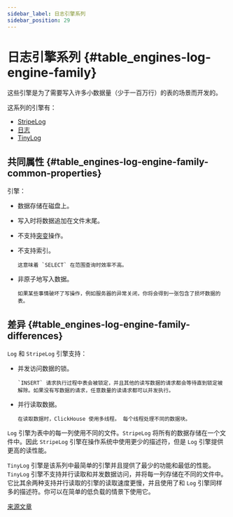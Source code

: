 ```yaml
---
sidebar_label: 日志引擎系列
sidebar_position: 29
---
```


# 日志引擎系列 {#table_engines-log-engine-family}

这些引擎是为了需要写入许多小数据量（少于一百万行）的表的场景而开发的。

这系列的引擎有：

-   [StripeLog](stripelog.md)
-   [日志](log.md)
-   [TinyLog](tinylog.md)

## 共同属性 {#table_engines-log-engine-family-common-properties}

引擎：

-   数据存储在磁盘上。

-   写入时将数据追加在文件末尾。

-   不支持[突变](../../../engines/table-engines/log-family/index.md#alter-mutations)操作。

-   不支持索引。

        这意味着 `SELECT` 在范围查询时效率不高。

-   非原子地写入数据。

        如果某些事情破坏了写操作，例如服务器的异常关闭，你将会得到一张包含了损坏数据的表。

## 差异 {#table_engines-log-engine-family-differences}

`Log` 和 `StripeLog` 引擎支持：

-   并发访问数据的锁。

        `INSERT` 请求执行过程中表会被锁定，并且其他的读写数据的请求都会等待直到锁定被解除。如果没有写数据的请求，任意数量的读请求都可以并发执行。

-   并行读取数据。

        在读取数据时，ClickHouse 使用多线程。 每个线程处理不同的数据块。

`Log` 引擎为表中的每一列使用不同的文件。`StripeLog` 将所有的数据存储在一个文件中。因此 `StripeLog` 引擎在操作系统中使用更少的描述符，但是 `Log` 引擎提供更高的读性能。

`TinyLog` 引擎是该系列中最简单的引擎并且提供了最少的功能和最低的性能。`TinyLog` 引擎不支持并行读取和并发数据访问，并将每一列存储在不同的文件中。它比其余两种支持并行读取的引擎的读取速度更慢，并且使用了和 `Log` 引擎同样多的描述符。你可以在简单的低负载的情景下使用它。

[来源文章](https://clickhouse.com/docs/en/operations/table_engines/log_family/) <!--hide-->
